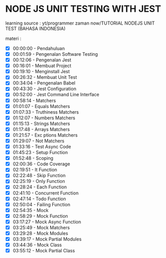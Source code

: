 # NODE JS UNIT TESTING WITH JEST

learning source : yt/programmer zaman now/TUTORIAL NODEJS UNIT TEST (BAHASA INDONESIA)

materi :

- [x] 00:00:00 - Pendahuluan
- [x] 00:01:59 - Pengenalan Software Testing
- [x] 00:12:06 - Pengenalan Jest
- [x] 00:16:01 - Membuat Project
- [x] 00:19:10 - Menginstall Jest
- [x] 00:26:32 - Membuat Unit Test
- [x] 00:34:04 - Pengenalan Babel
- [x] 00:43:30 - Jest Configuration
- [x] 00:52:00 - Jest Command Line Interface
- [x] 00:58:14 - Matchers
- [x] 01:01:07 - Equals Matchers
- [x] 01:07:33 - Truthiness Matchers
- [x] 01:12:07 - Numbers Matchers
- [x] 01:15:13 - Strings Matchers
- [x] 01:17:48 - Arrays Matchers
- [x] 01:21:57 - Exc ptions Matchers
- [x] 01:29:07 - Not Matchers
- [x] 01:33:16 - Test Async Code
- [x] 01:45:23 - Setup Function
- [x] 01:52:48 - Scoping
- [x] 02:00:36 - Code Coverage
- [x] 02:19:51 - It Function
- [x] 02:22:48 - Skip Function
- [x] 02:25:19 - Only Function
- [x] 02:28:24 - Each Function
- [x] 02:41:10 - Concurrent Function
- [x] 02:47:14 - Todo Function
- [x] 02:50:04 - Failing Function
- [x] 02:54:35 - Mock
- [x] 02:58:29 - Mock Function
- [x] 03:17:27 - Mock Async Function
- [x] 03:25:49 - Mock Matchers
- [x] 03:29:28 - Mock Modules
- [x] 03:39:17 - Mock Partial Modules
- [x] 03:44:36 - Mock Class
- [x] 03:55:12 - Mock Partial Class
